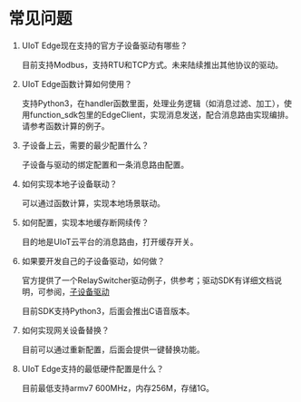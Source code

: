 # 常见问题

1. UIoT Edge现在支持的官方子设备驱动有哪些？

   目前支持Modbus，支持RTU和TCP方式。未来陆续推出其他协议的驱动。

2. UIoT Edge函数计算如何使用？

   支持Python3，在handler函数里面，处理业务逻辑（如消息过滤、加工），使用function_sdk包里的EdgeClient，实现消息发送，配合消息路由实现编排。请参考函数计算的例子。

3. 子设备上云，需要的最少配置什么？

   子设备与驱动的绑定配置和一条消息路由配置。

4. 如何实现本地子设备联动？

   可以通过函数计算，实现本地场景联动。

5. 如何配置，实现本地缓存断网续传？

   目的地是UIoT云平台的消息路由，打开缓存开关。

6. 如果要开发自己的子设备驱动，如何做？

   官方提供了一个RelaySwitcher驱动例子，供参考；驱动SDK有详细文档说明，可参阅，[子设备驱动](../edge_development/subdev_driver_SDK/python3_SDK_intro.md)

   目前SDK支持Python3，后面会推出C语音版本。

7. 如何实现网关设备替换？

   目前可以通过重新配置，后面会提供一键替换功能。

8. UIoT Edge支持的最低硬件配置是什么？

   目前最低支持armv7 600MHz，内存256M，存储1G。

